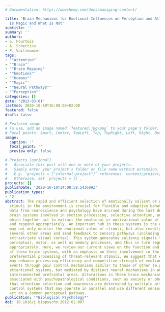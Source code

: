 ```yaml
---
# Documentation: https://wowchemy.com/docs/managing-content/

title: 'Brain Mechanisms for Emotional Influences on Perception and Attention: What
  Is Magic and What Is Not'
subtitle: ''
summary: ''
authors:
- G. Pourtois
- A. Schettino
- P. Vuilleumier
tags:
- '"Attention"'
- '"Brain"'
- '"Brain Mapping"'
- '"Emotions"'
- '"Humans"'
- '"Magic"'
- '"Neural Pathways"'
- '"Perception"'
categories: []
date: '2013-03-01'
lastmod: 2020-10-10T16:08:58+02:00
featured: false
draft: false

# Featured image
# To use, add an image named `featured.jpg/png` to your page's folder.
# Focal points: Smart, Center, TopLeft, Top, TopRight, Left, Right, BottomLeft, Bottom, BottomRight.
image:
  caption: ''
  focal_point: ''
  preview_only: false

# Projects (optional).
#   Associate this post with one or more of your projects.
#   Simply enter your project's folder or file name without extension.
#   E.g. `projects = ["internal-project"]` references `content/project/deep-learning/index.md`.
#   Otherwise, set `projects = []`.
projects: []
publishDate: '2020-10-10T14:08:58.543699Z'
publication_types:
- '2'
abstract: The rapid and efficient selection of emotionally salient or goal-relevant
  stimuli in the environment is crucial for flexible and adaptive behaviors. Converging
  data from neuroscience and psychology have accrued during the last decade to identify
  brain systems involved in emotion processing, selective attention, and their interaction,
  which together act to extract the emotional or motivational value of sensory events
  and respond appropriately. An important hub in these systems is the amygdala, which
  may not only monitor the emotional value of stimuli, but also readily project to
  several other areas and send feedback to sensory pathways (including striate and
  extrastriate visual cortex). This system generates saliency signals that modulate
  perceptual, motor, as well as memory processes, and thus in turn regulate behavior
  appropriately. Here, we review our current views on the function and properties
  of these brain systems, with an emphasis on their involvement in the rapid and/or
  preferential processing of threat-relevant stimuli. We suggest that emotion signals
  may enhance processing efficiency and competitive strength of emotionally significant
  events through gain control mechanisms similar to those of other (e.g. endogenous)
  attentional systems, but mediated by distinct neural mechanisms in amygdala and
  interconnected prefrontal areas. Alterations in these brain mechanisms might be
  associated with psychopathological conditions, such as anxiety or phobia. We conclude
  that attention selection and awareness are determined by multiple attention gain
  control systems that may operate in parallel and use different sensory cues but
  act on a common perceptual pathway.
publication: '*Biological Psychology*'
doi: 10.1016/j.biopsycho.2012.02.007
---
```

